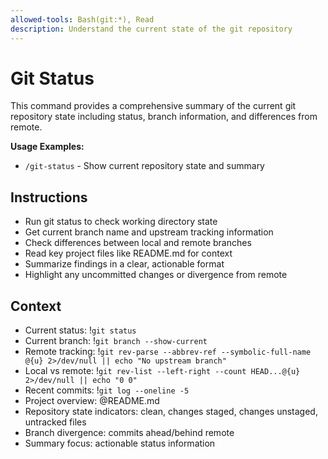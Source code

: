 ```yaml
---
allowed-tools: Bash(git:*), Read
description: Understand the current state of the git repository
---
```


# Git Status

This command provides a comprehensive summary of the current git repository state including status, branch information, and differences from remote.

**Usage Examples:**
- `/git-status` - Show current repository state and summary

## Instructions
- Run git status to check working directory state
- Get current branch name and upstream tracking information
- Check differences between local and remote branches
- Read key project files like README.md for context
- Summarize findings in a clear, actionable format
- Highlight any uncommitted changes or divergence from remote

## Context
- Current status: !`git status`
- Current branch: !`git branch --show-current`
- Remote tracking: !`git rev-parse --abbrev-ref --symbolic-full-name @{u} 2>/dev/null || echo "No upstream branch"`
- Local vs remote: !`git rev-list --left-right --count HEAD...@{u} 2>/dev/null || echo "0 0"`
- Recent commits: !`git log --oneline -5`
- Project overview: @README.md
- Repository state indicators: clean, changes staged, changes unstaged, untracked files
- Branch divergence: commits ahead/behind remote
- Summary focus: actionable status information